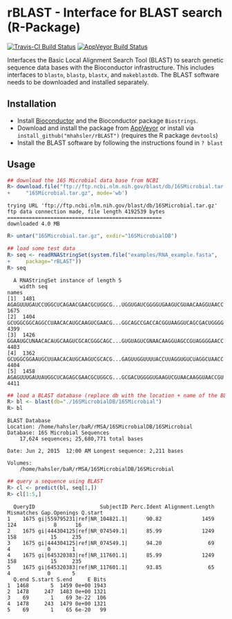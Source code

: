 # rBLAST - Interface for BLAST search (R-Package)

[![Travis-CI Build Status](https://travis-ci.org/mhahsler/rBLAST.svg?branch=master)](https://travis-ci.org/mhahsler/rBLAST)
[![AppVeyor Build Status](https://ci.appveyor.com/api/projects/status/github/mhahsler/rBLAST?branch=master&svg=true)](https://ci.appveyor.com/project/mhahsler/rBLAST)

Interfaces the Basic Local Alignment Search Tool (BLAST) to search genetic sequence data bases with the Bioconductor infrastructure. This includes
interfaces to `blastn`, `blastp`, `blastx`, and `makeblastdb`.
The BLAST software needs to be downloaded and installed separately.

## Installation

* Install [Bioconductor](http://www.bioconductor.org/install/) and the Bioconductor package
`Biostrings`.
* Download and install the package from [AppVeyor](https://ci.appveyor.com/project/mhahsler/rBLAST/build/artifacts) or install via `install_github("mhahsler/rBLAST")` (requires the R package `devtools`) 
* Install the BLAST software by following the instructions found in `? blast`

## Usage
```R
## download the 16S Microbial data base from NCBI
R> download.file("ftp://ftp.ncbi.nlm.nih.gov/blast/db/16SMicrobial.tar.gz",
+     "16SMicrobial.tar.gz", mode='wb')
```
```
trying URL 'ftp://ftp.ncbi.nlm.nih.gov/blast/db/16SMicrobial.tar.gz'
ftp data connection made, file length 4192539 bytes
==================================================
downloaded 4.0 MB
```

```R
R> untar("16SMicrobial.tar.gz", exdir="16SMicrobialDB")

## load some test data 
R> seq <- readRNAStringSet(system.file("examples/RNA_example.fasta",
+     package="rBLAST"))
R> seq
```

```
  A RNAStringSet instance of length 5
    width seq                                                                    names               
[1]  1481 AGAGUUUGAUCCUGGCUCAGAACGAACGCUGGCG...UGGUGAUCGGGGUGAAGUCGUAACAAGGUAACC 1675
[2]  1404 GCUGGCGGCAGGCCUAACACAUGCAAGUCGAACG...GGCAGCCGACCACGGUAAGGUCAGCGACUGGGG 4399
[3]  1426 GGAAUGCUNAACACAUGCAAGUCGCACGGGCAGC...GUGUAGUCGNAACAAGGUAGCCGUAGGGGAACC 4403
[4]  1362 GCUGGCGGAAUGCUUAACACAUGCAAGUCGCACG...GAGUUGGUUUUACCUUAGGUGUCUAGGCUAACC 4404
[5]  1458 AGAGUUUGAUUAUGGCUCAGAGCGAACGCUGGCG...GCGACUGGGGUGAAGUCGUAACAAGGUAACCGU 4411
```

```R
## load a BLAST database (replace db with the location + name of the BLAST DB)
R> bl <- blast(db="./16SMicrobialDB/16SMicrobial")
R> bl
```

```
BLAST Database
Location: /home/hahsler/baR/rMSA/16SMicrobialDB/16SMicrobial 
Database: 16S Microbial Sequences
	17,624 sequences; 25,680,771 total bases

Date: Jun 2, 2015  12:00 AM	Longest sequence: 2,211 bases

Volumes:
	/home/hahsler/baR/rMSA/16SMicrobialDB/16SMicrobial
```

```R
## query a sequence using BLAST
R> cl <- predict(bl, seq[1,])
R> cl[1:5,]
```

```
  QueryID                     SubjectID Perc.Ident Alignment.Length Mismatches Gap.Openings Q.start
1    1675 gi|559795231|ref|NR_104821.1|      90.82             1459        124            8      16
2    1675 gi|444304125|ref|NR_074549.1|      85.99             1249        158           15     235
3    1675 gi|444304125|ref|NR_074549.1|      94.20               69          4            0       1
4    1675 gi|645320383|ref|NR_117601.1|      85.99             1249        158           15     235
5    1675 gi|645320383|ref|NR_117601.1|      93.85               65          4            0       5
  Q.end S.start S.end     E Bits
1  1468       5  1459 0e+00 1943
2  1478     247  1483 0e+00 1321
3    69       1    69 3e-22  106
4  1478     243  1479 0e+00 1321
5    69       1    65 6e-20   99
```
